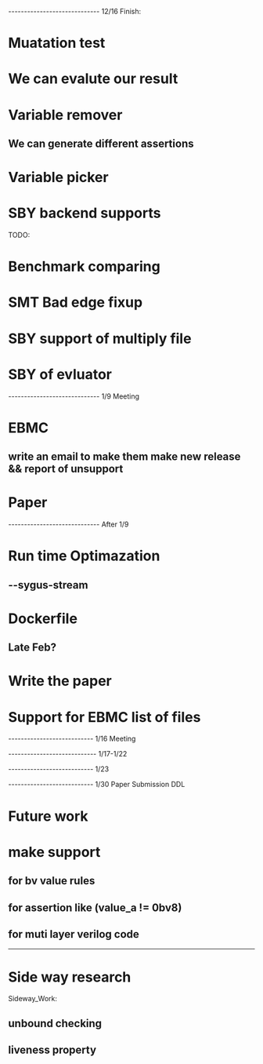 ----------------------------- 12/16
Finish:
# Muatation test

# We can evalute our result

# Variable remover

## We can generate different assertions

# Variable picker

# SBY backend supports

TODO:
# Benchmark comparing

# SMT Bad edge fixup

# SBY support of multiply file
# SBY of evluator

----------------------------- 1/9 Meeting
# EBMC
## write an email to make them make new release && report of unsupport

# Paper

----------------------------- After 1/9
# Run time Optimazation
## --sygus-stream

# Dockerfile
## Late Feb?

# Write the paper

# Support for EBMC list of files

--------------------------- 1/16 Meeting

---------------------------- 1/17-1/22

--------------------------- 1/23

--------------------------- 1/30 Paper Submission DDL

# Future work

# make support 

## for bv value rules

## for assertion like (value_a != 0bv8)

## for muti layer verilog code

----------------------------
# Side way research
Sideway_Work: 
##  unbound checking
##  liveness property

